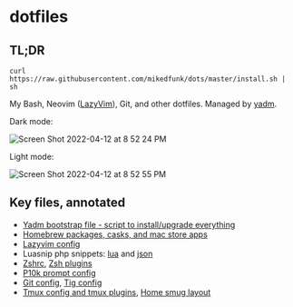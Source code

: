 # dotfiles

## TL;DR

```
curl https://raw.githubusercontent.com/mikedfunk/dots/master/install.sh | sh
```

My Bash, Neovim ([LazyVim](https://www.lazyvim.org)), Git, and other dotfiles. Managed by [yadm](https://thelocehiliosan.github.io/yadm/docs).

Dark mode:

![Screen Shot 2022-04-12 at 8 52 24 PM](https://user-images.githubusercontent.com/661038/163096875-7340f006-2855-4dd1-ba67-9f514317d328.png)

Light mode:

![Screen Shot 2022-04-12 at 8 52 55 PM](https://user-images.githubusercontent.com/661038/163096859-651baedc-8bb2-4f4d-96d7-62e320346f80.png)

## Key files, annotated

- [Yadm bootstrap file - script to install/upgrade everything](.config/yadm/bootstrap)
- [Homebrew packages, casks, and mac store apps](Brewfile)
- [Lazyvim config](.config/nvim/lazy.lua)
- Luasnip php snippets: [lua](.config/nvim/luasnippets/php.lua) and [json](.config/nvim/snippets/php.json)
- [Zshrc](.zshrc), [Zsh plugins](.zsh_plugins.txt)
- [P10k prompt config](.p10k.zsh)
- [Git config](.config/git/config), [Tig config](.config/tig/config)
- [Tmux config and tmux plugins](.tmux.conf), [Home smug layout](.config/smug/home.yml)
